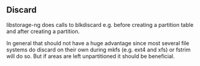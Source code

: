 
Discard
-------

libstorage-ng does calls to blkdiscard e.g. before creating a
partition table and after creating a partition.

In general that should not have a huge advantage since most several
file systems do discard on their own during mkfs (e.g. ext4 and xfs)
or fstrim will do so. But if areas are left unpartitioned it should
be beneficial.

